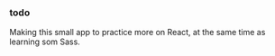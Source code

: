 ### todo
Making this small app to practice more on React, 
at the same time as learning som Sass. 

